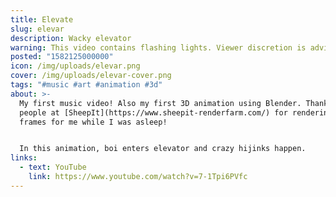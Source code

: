 ```yaml
---
title: Elevate
slug: elevar
description: Wacky elevator
warning: This video contains flashing lights. Viewer discretion is advised.
posted: "1582125000000"
icon: /img/uploads/elevar.png
cover: /img/uploads/elevar-cover.png
tags: "#music #art #animation #3d"
about: >-
  My first music video! Also my first 3D animation using Blender. Thanks to the
  people at [SheepIt](https://www.sheepit-renderfarm.com/) for rendering the
  frames for me while I was asleep!


  In this animation, boi enters elevator and crazy hijinks happen.
links:
  - text: YouTube
    link: https://www.youtube.com/watch?v=7-1Tpi6PVfc
---
```

<vid-yt url="https://www.youtube.com/watch?v=7-1Tpi6PVfc"></vid-yt>